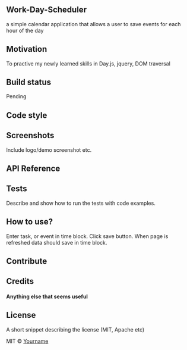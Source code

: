 ## Work-Day-Scheduler
a simple calendar application that allows a user to save events for each hour of the day

## Motivation
To practive my newly learned skills in Day.js, jquery, DOM traversal 

## Build status
Pending 

## Code style

 
## Screenshots
Include logo/demo screenshot etc.


## API Reference



## Tests
Describe and show how to run the tests with code examples.

## How to use?
Enter task, or event in time block. Click save button. When page is refreshed data should save in time block. 

## Contribute


## Credits


#### Anything else that seems useful

## License
A short snippet describing the license (MIT, Apache etc)

MIT © [Yourname]()